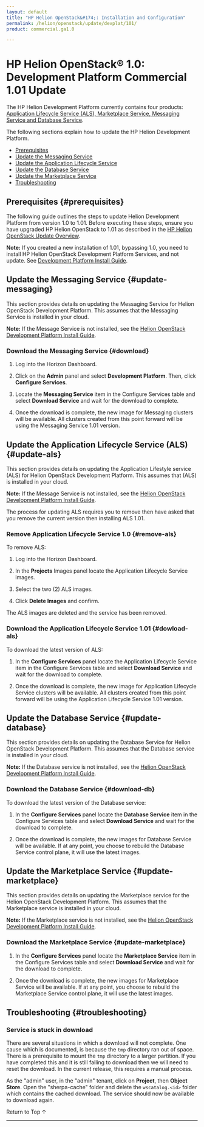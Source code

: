 ```yaml
---
layout: default
title: "HP Helion OpenStack&#174;: Installation and Configuration"
permalink: /helion/openstack/update/devplat/101/
product: commercial.ga1.0

---
```

<!--PUBLISHED-->


<script>

function PageRefresh {
onLoad="window.refresh"
}

PageRefresh();

</script>
<!--
<p style="font-size: small;"> <a href="/helion/openstack/install/esx/">&#9664; PREV</a> | <a href="/helion/openstack/install-overview/">&#	9650; UP</a> | <a href="/helion/openstack/install/dnsaas/">NEXT &#9654;</a> </p>
-->
# HP Helion OpenStack&#174; 1.0: Development Platform Commercial 1.01 Update

The HP Helion Development Platform currently contains four products: [Application Lifecycle Service (ALS), Marketplace Service, Messaging Service and Database Service](/helion/devplatform/).

The following sections explain how to update the HP Helion Development Platform.

* [Prerequisites](#prerequisites)
* [Update the Messaging Service](#update-messaging)
* [Update the Application Lifecycle Service](#update-als)
* [Update the Database Service](#update-database)
* [Update the Marketplace Service](#update-marketplace)
* [Troubleshooting](#troubleshooting)

## Prerequisites {#prerequisites}

The following guide outlines the steps to update Helion Development Platform from version 1.0 to 1.01. Before executing these steps, ensure you have upgraded HP Helion OpenStack to 1.01 as described in the [HP Helion OpenStack Update Overview](/helion/openstack/update/overview/101/).

**Note:** If you created a new installation of 1.01, bypassing 1.0, you need to install HP Helion OpenStack Development Platform Services, and not update. See [Development Platform Install Guide](http://docs.hpcloud.com/helion/devplatform/install/).

## Update the Messaging Service {#update-messaging} 

This section provides details on updating the Messaging Service for Helion OpenStack Development Platform. This assumes that the Messaging Service is installed in your cloud. 

**Note:** If the Message Service is not installed, see the [Helion OpenStack Development Platform Install Guide](http://docs.hpcloud.com/helion/devplatform/install/#install-messaging).

### Download the Messaging Service {#download}

1. Log into the Horizon Dashboard.

2. Click on the **Admin** panel and select **Development Platform**. Then, click **Configure Services**.

4. Locate the **Messaging Service** item in the Configure Services table and select **Download Service** and wait for the download to complete.

5. Once the download is complete, the new image for Messaging clusters will be available. All clusters created from this point forward will be using the Messaging Service 1.01 version.

## Update the Application Lifecycle Service (ALS) {#update-als}

This section provides details on updating the Application Lifestyle service (ALS) for Helion OpenStack Development Platform. This assumes that (ALS) is installed in your cloud. 

**Note:** If the Message Service is not installed, see the [Helion OpenStack Development Platform Install Guide](http://docs.hpcloud.com/helion/devplatform/install/#install-als).

The process for updating ALS requires you to remove then have asked that you remove the current version then installing ALS 1.01. 

### Remove Application Lifecycle Service 1.0 {#remove-als}

To remove ALS:

1. Log into the Horizon Dashboard.

2. In the **Projects** Images panel locate the Application Lifecycle Service images.

3. Select the two (2) ALS images.

3. Click **Delete Images** and confirm.

The ALS images are deleted and the service has been removed.

### Download the Application Lifecycle Service 1.01 {#dowload-als}

To download the latest version of ALS:

1. In the **Configure Services** panel locate the Application Lifecycle Service item in the Configure Services table and select **Download Service** and wait for the download to complete.

2. Once the download is complete, the new image for Application Lifecycle Service clusters will be available. All clusters created from this point forward will be using the Application Lifecycle Service 1.01 version.

## Update the Database Service {#update-database}

This section provides details on updating the Database Service for Helion OpenStack Development Platform. This assumes that the Database service is installed in your cloud. 

**Note:** If the Database service is not installed, see the [Helion OpenStack Development Platform Install Guide](http://docs.hpcloud.com/helion/devplatform/install/#install-database).

### Download the Database Service {#download-db}

To download the latest version of the Database service:

1. In the **Configure Services** panel locate the **Database Service** item in the Configure Services table and select **Download Service** and wait for the download to complete.

2. Once the download is complete, the new images for Database Service will be available. If at any point, you choose to rebuild the Database Service control plane, it will use the latest images.

## Update the Marketplace Service {#update-marketplace}

This section provides details on updating the Marketplace service for the Helion OpenStack Development Platform. This assumes that the Marketplace service is installed in your cloud. 

**Note:** If the Marketplace service is not installed, see the [Helion OpenStack Development Platform Install Guide](http://docs.hpcloud.com/helion/devplatform/install/#install-marketplace).

### Download the Marketplace Service {#update-marketplace}

1. In the **Configure Services** panel locate the **Marketplace Service** item in the Configure Services table and select **Download Service** and wait for the download to complete.

2. Once the download is complete, the new images for Marketplace Service will be available. If at any point, you choose to rebuild the Marketplace Service control plane, it will use the latest images.
	
## Troubleshooting {#troubleshooting}

### Service is stuck in download 

There are several situations in which a download will not complete.  One cause which is documented, is because the `tmp` directory ran out of space. There is a prerequisite to mount the `tmp` directory to a larger partition.  If you have completed this and it is still failing to download then we will need to reset the download. In the current release, this requires a manual process.

As the "admin" user, in the "admin" tenant, click on **Project**, then **Object Store**. Open the "sherpa-cache" folder and delete the `wscatalog.<id>` folder which contains the cached download. The service should now be available to download again.


<a href="#top" style="padding:14px 0px 14px 0px; text-decoration: none;"> Return to Top &#8593; </a>


----

